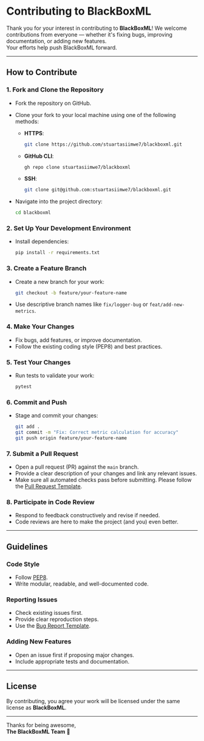 # Contributing to BlackBoxML

Thank you for your interest in contributing to **BlackBoxML**! 
We welcome contributions from everyone — whether it's fixing bugs, improving documentation, or adding new features.  
Your efforts help push BlackBoxML forward. 

---

## How to Contribute

### 1. Fork and Clone the Repository

- Fork the repository on GitHub.
- Clone your fork to your local machine using one of the following methods:

  - **HTTPS**:
    ```bash
    git clone https://github.com/stuartasiimwe7/blackboxml.git
    ```

  - **GitHub CLI**:
    ```bash
    gh repo clone stuartasiimwe7/blackboxml
    ```

  - **SSH**:
    ```bash
    git clone git@github.com:stuartasiimwe7/blackboxml.git
    ```

- Navigate into the project directory:
  ```bash
  cd blackboxml
  ```

### 2. Set Up Your Development Environment

- Install dependencies:
  ```bash
  pip install -r requirements.txt
  ```

### 3. Create a Feature Branch

- Create a new branch for your work:
  ```bash
  git checkout -b feature/your-feature-name
  ```
- Use descriptive branch names like `fix/logger-bug` or `feat/add-new-metrics`.

### 4. Make Your Changes

- Fix bugs, add features, or improve documentation.
- Follow the existing coding style (PEP8) and best practices.

### 5. Test Your Changes

- Run tests to validate your work:
  ```bash
  pytest
  ```

### 6. Commit and Push

- Stage and commit your changes:
  ```bash
  git add .
  git commit -m "Fix: Correct metric calculation for accuracy"
  git push origin feature/your-feature-name
  ```

### 7. Submit a Pull Request

- Open a pull request (PR) against the `main` branch.
- Provide a clear description of your changes and link any relevant issues.
- Make sure all automated checks pass before submitting. Please follow the [Pull Request Template](../.github/PULL_REQUEST_TEMPLATE.MD).

### 8. Participate in Code Review

- Respond to feedback constructively and revise if needed.
- Code reviews are here to make the project (and you) even better.

---

## Guidelines

### Code Style

- Follow [PEP8](https://www.python.org/dev/peps/pep-0008/).
- Write modular, readable, and well-documented code.

### Reporting Issues

- Check existing issues first.
- Provide clear reproduction steps.
- Use the [Bug Report Template](../.github/ISSUE_TEMPLATE/bug_report.md).

### Adding New Features

- Open an issue first if proposing major changes.
- Include appropriate tests and documentation.

---

## License

By contributing, you agree your work will be licensed under the same license as **BlackBoxML**.

---

Thanks for being awesome,  
**The BlackBoxML Team** 🖤